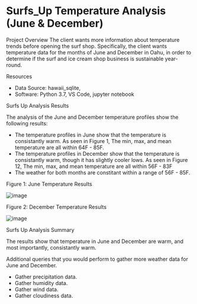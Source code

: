 # Surfs_Up Temperature Analysis (June & December)

Project Overview
The client wants more information about temperature trends before opening the surf shop. Specifically, the client wants temperature data for the months of June and December in Oahu, in order to determine if the surf and ice cream shop business is sustainable year-round.

Resources

* Data Source: hawaii_sqlite,
* Software: Python 3.7, VS Code, jupyter notebook

Surfs Up Analysis Results

The analysis of the June and December temperature profiles show the following results:

* The temperature profiles in June show that the temperature is consistantly warm. As seen in Figure 1, The min, max, and mean temperature are all within 64F - 85F.
* The temperature profiles in December show that the temperature is consistantly warm, though it has slightly cooler lows. As seen in Figure 12, The min, max, and mean temperature are all within 56F - 83F
* The weather for both months are constitant within a range of 56F - 85F.



Figure 1: June Temperature Results

![image](https://user-images.githubusercontent.com/101227930/180962903-48f1f922-8d30-4d3d-a0a2-a5a5053681d1.png)



Figure 2: December Temperature Results

![image](https://user-images.githubusercontent.com/101227930/180963143-581b5a24-6b3a-4515-97df-ab7320366c1d.png)



Surfs Up Analysis Summary

The results show that temperature in June and December are warm, and most importantly, consistantly warm.

Additional queries that you would perform to gather more weather data for June and December.

* Gather precipitation data.
* Gather humidity data.
* Gather wind data.
* Gather cloudiness data.
